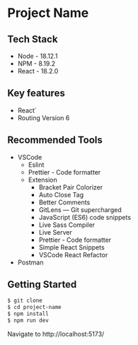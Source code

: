 # Project Name

## Tech Stack

- Node - 18.12.1
- NPM - 8.19.2
- React - 18.2.0

## Key features

- React`
- Routing Version 6

## Recommended Tools

- VSCode
  - Eslint
  - Prettier - Code formatter
  - Extension
    - Bracket Pair Colorizer
    - Auto Close Tag
    - Better Comments
    - GitLens — Git supercharged
    - JavaScript (ES6) code snippets
    - Live Sass Compiler
    - Live Server
    - Prettier - Code formatter
    - Simple React Snippets
    - VSCode React Refactor
- Postman

## Getting Started

```bash
$ git clone
$ cd project-name
$ npm install
$ npm run dev
```

Navigate to http://localhost:5173/
